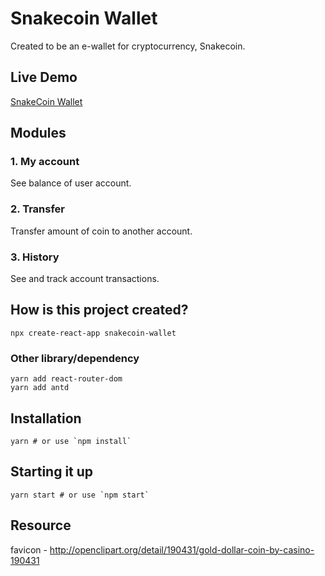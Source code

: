 # Snakecoin Wallet
Created to be an e-wallet for cryptocurrency, Snakecoin.

## Live Demo
[SnakeCoin Wallet](https://www.snakecoin.live)

## Modules
### 1. My account
See balance of user account.

### 2. Transfer
Transfer amount of coin to another account.

### 3. History
See and track account transactions.

## How is this project created?
    npx create-react-app snakecoin-wallet

### Other library/dependency
    yarn add react-router-dom
    yarn add antd

## Installation
    yarn # or use `npm install`

## Starting it up
    yarn start # or use `npm start`

## Resource
favicon - http://openclipart.org/detail/190431/gold-dollar-coin-by-casino-190431
